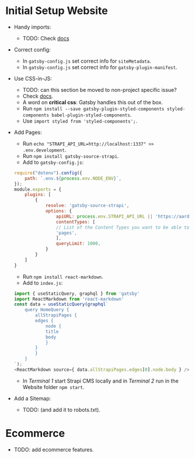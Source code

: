 # Initial Setup Website

- Handy imports:
    - TODO: Check [docs](https://www.npmjs.com/package/gatsby-plugin-resolve-src)

- Correct config:
    - In `gatsby-config.js` set correct info for `siteMetadata`.
    - In `gatsby-config.js` set correct info for `gatsby-plugin-manifest`.

- Use CSS-in-JS:
    - TODO: can this section be moved to non-project specific issue?
    - Check [docs](https://www.gatsbyjs.org/docs/styled-components/).
    - A word on **critical css**: Gatsby handles this out of the box.
    - Run `npm install --save gatsby-plugin-styled-components styled-components babel-plugin-styled-components`.
    - Use `import styled from 'styled-components';`.

- Add Pages:
    - Run `echo "STRAPI_API_URL=http://localhost:1337" >> .env.development`.
    - Run `npm install gatsby-source-strapi`.
    - Add to `gatsby-config.js`:
    ```javascript
    require("dotenv").config({
        path: `.env.${process.env.NODE_ENV}`,
    });
    module.exports = {
        plugins: [
            {
                resolve: 'gatsby-source-strapi',
                options: {
                    apiURL: process.env.STRAPI_API_URL || 'https://aardonyx-cms.herokuapp.com',
                    contentTypes: [
                    // List of the Content Types you want to be able to request from Gatsby.
                    'pages',
                    ],
                    queryLimit: 1000,
                }
            }
        ]
    }
    ```
    - Run `npm install react-markdown`.
    - Add to `index.js`:
    ```javascript
    import { useStaticQuery, graphql } from 'gatsby'
    import ReactMarkdown from 'react-markdown'
    const data = useStaticQuery(graphql`
        query HomeQuery {
            allStrapiPages { 
            edges {
                node {
                title
                body
                }
            }
            }
        }
    `);
    <ReactMarkdown source={ data.allStrapiPages.edges[0].node.body } />
    ```
    - In *Terminal 1* start Strapi CMS locally and in *Terminal 2* run in the Website folder `npm start`.

- Add a Sitemap:
    - TODO: (and add it to robots.txt).


# Ecommerce
- TODO: add ecommerce features.
